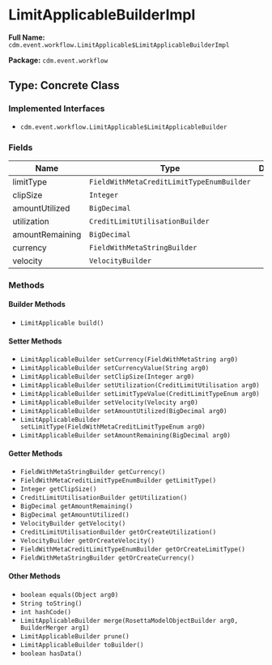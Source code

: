 # LimitApplicableBuilderImpl

**Full Name:** `cdm.event.workflow.LimitApplicable$LimitApplicableBuilderImpl`

**Package:** `cdm.event.workflow`

## Type: Concrete Class

### Implemented Interfaces

- `cdm.event.workflow.LimitApplicable$LimitApplicableBuilder`

### Fields

| Name | Type | Description |
|------|------|-------------|
| limitType | `FieldWithMetaCreditLimitTypeEnumBuilder` |  |
| clipSize | `Integer` |  |
| amountUtilized | `BigDecimal` |  |
| utilization | `CreditLimitUtilisationBuilder` |  |
| amountRemaining | `BigDecimal` |  |
| currency | `FieldWithMetaStringBuilder` |  |
| velocity | `VelocityBuilder` |  |

### Methods

#### Builder Methods

- `LimitApplicable build()`

#### Setter Methods

- `LimitApplicableBuilder setCurrency(FieldWithMetaString arg0)`
- `LimitApplicableBuilder setCurrencyValue(String arg0)`
- `LimitApplicableBuilder setClipSize(Integer arg0)`
- `LimitApplicableBuilder setUtilization(CreditLimitUtilisation arg0)`
- `LimitApplicableBuilder setLimitTypeValue(CreditLimitTypeEnum arg0)`
- `LimitApplicableBuilder setVelocity(Velocity arg0)`
- `LimitApplicableBuilder setAmountUtilized(BigDecimal arg0)`
- `LimitApplicableBuilder setLimitType(FieldWithMetaCreditLimitTypeEnum arg0)`
- `LimitApplicableBuilder setAmountRemaining(BigDecimal arg0)`

#### Getter Methods

- `FieldWithMetaStringBuilder getCurrency()`
- `FieldWithMetaCreditLimitTypeEnumBuilder getLimitType()`
- `Integer getClipSize()`
- `CreditLimitUtilisationBuilder getUtilization()`
- `BigDecimal getAmountRemaining()`
- `BigDecimal getAmountUtilized()`
- `VelocityBuilder getVelocity()`
- `CreditLimitUtilisationBuilder getOrCreateUtilization()`
- `VelocityBuilder getOrCreateVelocity()`
- `FieldWithMetaCreditLimitTypeEnumBuilder getOrCreateLimitType()`
- `FieldWithMetaStringBuilder getOrCreateCurrency()`

#### Other Methods

- `boolean equals(Object arg0)`
- `String toString()`
- `int hashCode()`
- `LimitApplicableBuilder merge(RosettaModelObjectBuilder arg0, BuilderMerger arg1)`
- `LimitApplicableBuilder prune()`
- `LimitApplicableBuilder toBuilder()`
- `boolean hasData()`

